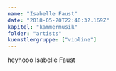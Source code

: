 ```yaml
---
name: "Isabelle Faust"
date: "2018-05-20T22:40:32.169Z"
kapitel: "kammermusik"
folder: "artists"
kuenstlergruppe: ["violine"]
---
```


<p>heyhooo Isabelle Faust</p>
